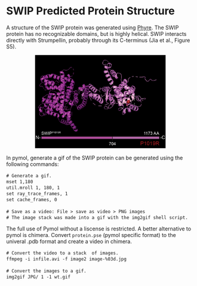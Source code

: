 # SWIP Predicted Protein Structure
A structure of the SWIP protein was generated using [Phyre]().
The SWIP protein has no recognizable domains, but is highly helical. 
SWIP interacts directly with Strumpellin, probably through its C-terminus (Jia
et al., Figure S5).

<p align='center'>
    <img src='../figs/github/SWIP_P1019R.png' height = '250' />
    </p>

In pymol, generate a gif of the SWIP protein can be generated using the following commands:
```
# Generate a gif.
mset 1,180 
util.mroll 1, 180, 1
set ray_trace_frames, 1 
set cache_frames, 0

# Save as a video: File > save as video > PNG images
# The image stack was made into a gif with the img2gif shell script.

```

The full use of Pymol without a liscense is restricted.
A better alternative to pymol is chimera. Convert `protein.pse` (pymol specific format) 
to the univeral .pdb format and create a video in chimera.

```
# Convert the video to a stack  of images.
ffmpeg -i infile.avi -f image2 image-%03d.jpg

# Convert the images to a gif.
img2gif JPG/ 1 -1 wt.gif
```
